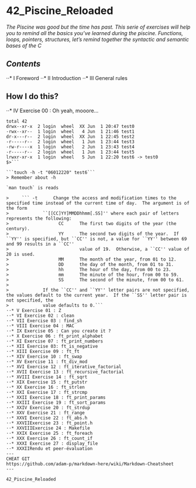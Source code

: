 # 42_Piscine_Reloaded

*The Piscine was good but the time has past. This serie of exercises will help you to
remind all the basics you’ve learned during the piscine. Functions, loops, pointers, structures, let’s remind together the syntactic and semantic bases of the C*

*Contents*
---
⋅⋅* I Foreword
⋅⋅* II Introduction
⋅⋅* III General rules
## How I do this?
⋅⋅* IV Exercise 00 : Oh yeah, mooore...
```$> ls -l
total 42
drwx--xr-x  2 login  wheel  XX Jun  1 20:47 test0
-rwx--xr--  1 login  wheel   4 Jun  1 21:46 test1
dr-x---r--  2 login  wheel  XX Jun  1 22:45 test2
-r-----r--  2 login  wheel   1 Jun  1 23:44 test3
-rw-r----x  1 login  wheel   2 Jun  1 23:43 test4
-r-----r--  2 login  wheel   1 Jun  1 23:44 test5
lrwxr-xr-x  1 login  wheel   5 Jun  1 22:20 test6 -> test0
$>```

```touch -h -t "06012220" test6```
> Remember about -h 

`man touch` is reads

>     ``` -t      Change the access and modification times to the specified time instead of the current time of day.  The argument is of the form
>             ``[[CC]YY]MMDDhhmm[.SS]'' where each pair of letters represents the following:
>                   CC      The first two digits of the year (the century).
>                   YY      The second two digits of the year.  If ``YY'' is specified, but ``CC'' is not, a value for ``YY'' between 69 and 99 results in a ``CC''
>                           value of 19.  Otherwise, a ``CC'' value of 20 is used.
>                   MM      The month of the year, from 01 to 12.
>                   DD      the day of the month, from 01 to 31.
>                   hh      The hour of the day, from 00 to 23.
>                   mm      The minute of the hour, from 00 to 59.
>                   SS      The second of the minute, from 00 to 61.
>
>             If the ``CC'' and ``YY'' letter pairs are not specified, the values default to the current year.  If the ``SS'' letter pair is not specified, the
>             value defaults to 0.```
⋅⋅* V Exercise 01 : Z
⋅⋅* VI Exercise 02 : clean
⋅⋅* VII Exercise 03 : find_sh
⋅⋅* VIII Exercise 04 : MAC
⋅⋅* IX Exercise 05 : Can you create it ?
⋅⋅* X Exercise 06 : ft_print_alphabet
⋅⋅* XI Exercise 07 : ft_print_numbers
⋅⋅* XII Exercise 03: ft_is_negative
⋅⋅* XIII Exercise 09 : ft_ft 
⋅⋅* XIV Exercise 10 : ft_swap
⋅⋅* XV Exercise 11 : ft_div_mod
⋅⋅* XVI Exercise 12 : ft_iterative_factorial
⋅⋅* XVII Exercise 13 : ft_recursive_factorial
⋅⋅* XVIII Exercise 14 : ft_sqrt
⋅⋅* XIX Exercise 15 : ft_putstr
⋅⋅* XX Exercise 16 : ft_strlen
⋅⋅* XXI Exercise 17 : ft_strcmp
⋅⋅* XXII Exercise 18 : ft_print_params
⋅⋅* XXIII Exercise 19 : ft_sort_params
⋅⋅* XXIV Exercise 20 : ft_strdup
⋅⋅* XXV Exercise 21 : ft_range
⋅⋅* XXVI Exercise 22 : ft_abs.h
⋅⋅* XXVIIExercise 23 : ft_point.h
⋅⋅* XXVIIIExercise 24 : Makefile
⋅⋅* XXIX Exercise 25 : ft_foreach
⋅⋅* XXX Exercise 26 : ft_count_if
⋅⋅* XXXI Exercise 27 : display_file
⋅⋅* XXXIIRendu et peer-évaluation
---
CHEAT GIT
https://github.com/adam-p/markdown-here/wiki/Markdown-Cheatsheet
---

42_Piscine_Reloaded
